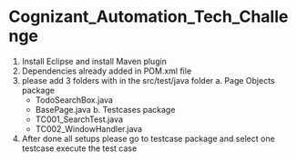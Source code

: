 # Cognizant_Automation_Tech_Challenge

1. Install Eclipse and install Maven plugin
2. Dependencies already added in POM.xml file
3. please add 3 folders with in the src/test/java folder
   a. Page Objects package
      - TodoSearchBox.java
      - BasePage.java
   b. Testcases package
      - TC001_SearchTest.java
      - TC002_WindowHandler.java 
5. After done all setups please go to testcase package and select one testcase execute the test case
